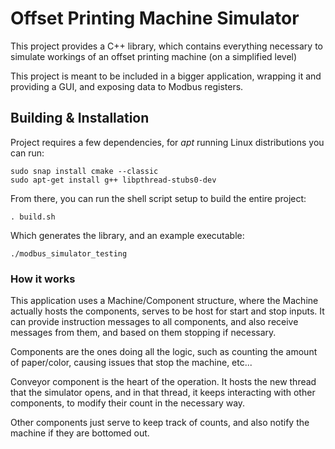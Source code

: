 # Offset Printing Machine Simulator
This project provides a C++ library, which contains everything necessary to simulate workings
of an offset printing machine (on a simplified level)

This project is meant to be included in a bigger application, wrapping it and providing a GUI,
and exposing data to Modbus registers.

## Building & Installation

Project requires a few dependencies, for *apt* running Linux distributions you can run:

```
sudo snap install cmake --classic
sudo apt-get install g++ libpthread-stubs0-dev
```

From there, you can run the shell script setup to build the entire project:
```
. build.sh
```

Which generates the library, and an example executable:
```
./modbus_simulator_testing
```

### How it works

This application uses a Machine/Component structure, where the Machine actually hosts the
components, serves to be host for start and stop inputs. It can provide instruction messages to all components,
and also receive messages from them, and based on them stopping if necessary.

Components are the ones doing all the logic, such as counting the amount of paper/color, causing issues that stop the machine, etc...

Conveyor component is the heart of the operation. It hosts the new thread that the simulator opens,
and in that thread, it keeps interacting with other components, to modify their count in the necessary way.

Other components just serve to keep track of counts, and also notify the machine if they are bottomed out.
